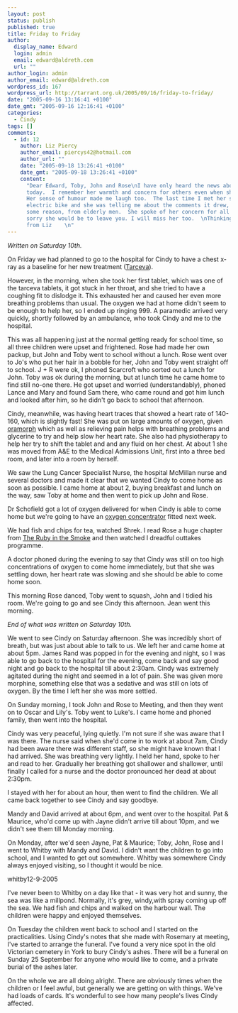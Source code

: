 ```yaml
---
layout: post
status: publish
published: true
title: Friday to Friday
author:
  display_name: Edward
  login: admin
  email: edward@aldreth.com
  url: ""
author_login: admin
author_email: edward@aldreth.com
wordpress_id: 167
wordpress_url: http://tarrant.org.uk/2005/09/16/friday-to-friday/
date: "2005-09-16 13:16:41 +0100"
date_gmt: "2005-09-16 12:16:41 +0100"
categories:
  - Cindy
tags: []
comments:
  - id: 12
    author: Liz Piercy
    author_email: piercys42@hotmail.com
    author_url: ""
    date: "2005-09-18 13:26:41 +0100"
    date_gmt: "2005-09-18 13:26:41 +0100"
    content:
      "Dear Edward, Toby, John and Rose\nI have only heard the news about Cindy
      today.  I remember her warmth and concern for others even when she was very ill.
      Her sense of humour made me laugh too.  The last time I met her she was on her
      electric bike and she was telling me about the comments it drew, especially, for
      some reason, from elderly men.  She spoke of her concern for all of you and how
      sorry she would be to leave you. I will miss her too.  \nThinking of you all\nlove
      from Liz    \n"
---
```


*Written on Saturday 10th.*

On Friday we had planned to go to the hospital for Cindy to have a chest
x-ray as a baseline for her new treatment ([Tarceva][1]).

However, in the morning, when she took her first tablet, which was one
of the tarceva tablets, it got stuck in her throat, and she tried to
have a coughing fit to dislodge it. This exhausted her and caused her
even more breathing problems than usual. The oxygen we had at home
didn\'t seem to be enough to help her, so I ended up ringing 999. A
paramedic arrived very quickly, shortly followed by an ambulance, who
took Cindy and me to the hospital.

This was all happening just at the normal getting ready for school time,
so all three children were upset and frightened. Rose had made her own
packup, but John and Toby went to school without a lunch. Rose went over
to Jo\'s who put her hair in a bobble for her, John and Toby went
straight off to school. J + R were ok, I phoned Scarcroft who sorted out
a lunch for John. Toby was ok during the morning, but at lunch time he
came home to find still no-one there. He got upset and worried
(understandably), phoned Lance and Mary and found Sam there, who came
round and got him lunch and looked after him, so he didn\'t go back to
school that afternoon.

Cindy, meanwhile, was having heart traces that showed a heart rate of
140-160, which is slightly fast! She was put on large amounts of oxygen,
given [oramorph][2] which as well as relieving pain helps with breathing
problems and glycerine to try and help slow her heart rate. She also had
physiotherapy to help her try to shift the tablet and and any fluid on
her chest. At about 1 she was moved from A&E to the Medical Admissions
Unit, first into a three bed room, and later into a room by herself.

We saw the Lung Cancer Specialist Nurse, the hospital McMillan nurse and
several doctors and made it clear that we wanted Cindy to come home as
soon as possible. I came home at about 2, buying breakfast and lunch on
the way, saw Toby at home and then went to pick up John and Rose.

Dr Schofield got a lot of oxygen delivered for when Cindy is able to
come home but we\'re going to have an [oxygen concentrator][3] fitted
next week.

We had fish and chips for tea, watched Shrek. I read Rose a huge chapter
from [The Ruby in the Smoke][4] and then watched I dreadful outtakes
programme.

A doctor phoned during the evening to say that Cindy was still on too
high concentrations of oxygen to come home immediately, but that she was
settling down, her heart rate was slowing and she should be able to come
home soon.

This morning Rose danced, Toby went to squash, John and I tidied his
room. We\'re going to go and see Cindy this afternoon. Jean went this
morning.

*End of what was written on Saturday 10th.*

We went to see Cindy on Saturday afternoon. She was incredibly short of
breath, but was just about able to talk to us. We left her and came home
at about 5pm. James Rand was popped in for the evening and night, so I
was able to go back to the hospital for the evening, come back and say
good night and go back to the hospital till about 2:30am. Cindy was
extremely agitated during the night and seemed in a lot of pain. She was
given more morphine, something else that was a sedative and was still on
lots of oxygen. By the time I left her she was more settled.

On Sunday morning, I took John and Rose to Meeting, and then they went
on to Oscar and Lily\'s. Toby went to Luke\'s. I came home and phoned
family, then went into the hospital.

Cindy was very peaceful, lying quietly. I\'m not sure if she was aware
that I was there. The nurse said when she\'d come in to work at about
7am, Cindy had been aware there was different staff, so she might have
known that I had arrived. She was breathing very lightly. I held her
hand, spoke to her and read to her. Gradually her breathing got
shallower and shallower, until finally I called for a nurse and the
doctor pronounced her dead at about 2:30pm.

I stayed with her for about an hour, then went to find the children. We
all came back together to see Cindy and say goodbye.

Mandy and David arrived at about 6pm, and went over to the hospital. Pat
& Maurice, who\'d come up with Jayne didn\'t arrive till about 10pm, and
we didn\'t see them till Monday morning.

On Monday, after we\'d seen Jayne, Pat & Maurice; Toby, John, Rose and I
went to Whitby with Mandy and David. I didn\'t want the children to go
into school, and I wanted to get out somewhere. Whitby was somewhere
Cindy always enjoyed visiting, so I thought it would be nice.

<wpg2>whitby12-9-2005</wpg2>

I\'ve never been to Whitby on a day like that - it was very hot and
sunny, the sea was like a millpond. Normally, it\'s grey, windy,with
spray coming up off the sea. We had fish and chips and walked on the
harbour wall. The children were happy and enjoyed themselves.

On Tuesday the children went back to school and I started on the
practicalities. Using Cindy\'s notes that she made with Rosemary at
meeting, I\'ve started to arrange the funeral. I\'ve found a very nice
spot in the old Victorian cemetery in York to bury Cindy\'s ashes. There
will be a funeral on Sunday 25 September for anyone who would like to
come, and a private burial of the ashes later.

On the whole we are all doing alright. There are obviously times when
the children or I feel awful, but generally we are getting on with
things. We\'ve had loads of cards. It\'s wonderful to see how many
people\'s lives Cindy affected.



[1]: https://www.cancerbacup.org.uk/Treatments/Biologicaltherapies/Cancergrowthinhibitors/Erlotinib
[2]: https://www.cancerbacup.org.uk/Resourcessupport/Symptomssideeffects/Pain/Levelsofpaincontrol
[3]: https://www.lunguk.org/oxygen.asp
[4]: https://www.amazon.co.uk/exec/obidos/ASIN/0439010772/qid=1126354371/sr=8-3/ref=sr_8_xs_ap_i3_xgl/026-2073028-4623661
